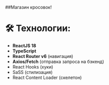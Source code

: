 ##Магазин кросовок!

# 🛠 Технологии:

- **ReactJS 18**
- **TypeScript**
- **React Router v6** (навигация)
- **Axios/Fetch** (отправка запроса на бэкенд)
- React Hooks (хуки)
- SaSS (стилизация)
- React Content Loader (скелетон)
